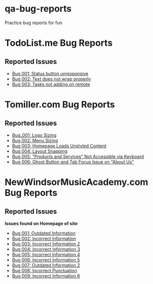 # qa-bug-reports
Practice bug reports for fun

# TodoList.me Bug Reports

## Reported Issues

- [Bug 001: Status button unresponsive](todolist.me/bug-001.md)
- [Bug 002: Text does not wrap properly](todolist.me/bug-002.md)
- [Bug 003: Tasks not adding on remote](todolist.me/bug-003.md)

# Tomiller.com Bug Reports

## Reported Issues

- [Bug_001: Logo Sizing](tomiller.com/bug-001.md)
- [Bug 002: Menu Sizing](tomiller.com/bug-002.md)
- [Bug 003: Homepage Loads Unstyled Content](tomiller.com/bug-003.md)
- [Bug 004: Layout Snapping](tomiller.com/bug-004.md)
- [Bug 005: "Products and Services" Not Accessible via Keyboard](tomiller.com/bug-005.md)
- [Bug 006: Ghost Button and Tab Focus Issue on "About Us"](tomiller.com/bug-006.md)

# NewWindsorMusicAcademy.com Bug Reports

## Reported Issues

**Issues found on Homepage of site**
- [Bug 001: Outdated Information](newwindsormusicacademy.com/bug-001.md)
- [Bug 002: Incorrect Information](newwindsormusicacademy.com/bug-002.md)
- [Bug 003: Incorrect Information 2](newwindsormusicacademy.com/bug-003.md)
- [Bug 004: Incorrect Information 3](newwindsormusicacademy.com/bug-004.md)
- [Bug 005: Incorrect Information 4](newwindsormusicacademy.com/bug-005.md)
- [Bug 006: Incorrect Information 5](newwindsormusicacademy.com/bug-006.md)
- [Bug 007: Outdated Information 2](newwindsormusicacademy.com/bug-007.md)
- [Bug 008: Incorrect Punctuation](newwindsormusicacademy.com/bug-008.md)
- [Bug 009: Incorrect Information 6](newwindsormusicacademy.com/bug-009.md)

